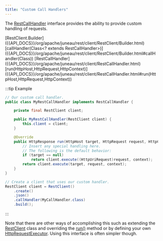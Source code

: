 ```yaml
---
title: "Custom Call Handlers"
---
```


The [RestCallHandler]({{API_DOCS}}/org/apache/juneau/rest/client/RestCallHandler.html) interface provides the ability to
provide custom handling of requests.

<tree>
<node-0><java-class>[RestClient.Builder]({{API_DOCS}}/org/apache/juneau/rest/client/RestClient/Builder.html)</java-class></node-0>
<node-1><java-method>[callHandler(Class&lt;? extends RestCallHandler&gt;)]({{API_DOCS}}/org/apache/juneau/rest/client/RestClient/Builder.html#callHandler(Class))</java-method></node-1>
<node-0><java-class>[RestCallHandler]({{API_DOCS}}/org/apache/juneau/rest/client/RestCallHandler.html)</java-class></node-0>
<node-1><java-method>[run(HttpHost,HttpRequest,HttpContext)]({{API_DOCS}}/org/apache/juneau/rest/client/RestCallHandler.html#run(HttpHost,HttpRequest,HttpContext))</java-method></node-1>
</tree>

:::tip Example
```java
// Our custom call handler.
public class MyRestCallHandler implements RestCallHandler {

    private final RestClient client;

    public MyRestCallHandler(RestClient client) {
        this.client = client;
    }

    @Override
    public HttpResponse run(HttpHost target, HttpRequest request, HttpContext context) throws IOException {
        // Insert any special handling here.
        // The following is the default behavior:
        if (target == null)
            return client.execute((HttpUriRequest)request, context);
        return client.execute(target, request, context);
    }
}

// Create a client that uses our custom handler.
RestClient client = RestClient()
    .create()
    .json()
    .callHandler(MyCallHandler.class)
    .build();
```
:::

Note that there are other ways of accomplishing this such as extending the [RestClient]({{API_DOCS}}/org/apache/juneau/rest/client/RestClient.html) class and overriding the [run()]({{API_DOCS}}/org/apache/juneau/rest/client/RestClient.html#run(HttpHost,HttpRequest,HttpContext)) method or by defining your own [HttpRequestExecutor]({{API_DOCS}}/org/apache/http/protocol/HttpRequestExecutor.html).
Using this interface is often simpler though.